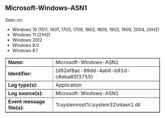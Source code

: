## Microsoft-Windows-ASN1

Seen on:
* Windows 10 (1511, 1607, 1703, 1709, 1803, 1809, 1903, 1909, 2004, 20H2)
* Windows 11 (21H2)
* Windows 2012
* Windows 8.0
* Windows 8.1

<table border="1" class="docutils">
  <tbody>
    <tr>
      <td><b>Name:</b></td>
      <td>Microsoft-Windows-ASN1</td>
    </tr>
    <tr>
      <td><b>Identifier:</b></td>
      <td>{d92ef8ac-99dd-4ab8-b91d-c6eba85f3755}</td>
    </tr>
    <tr>
      <td><b>Log type(s):</b></td>
      <td>Application</td>
    </tr>
    <tr>
      <td><b>Log source(s):</b></td>
      <td>Microsoft-Windows-ASN1</td>
    </tr>
    <tr>
      <td><b>Event message file(s):</b></td>
      <td>%systemroot%\system32\ntasn1.dll</td>
    </tr>
  </tbody>
</table>

&nbsp;

